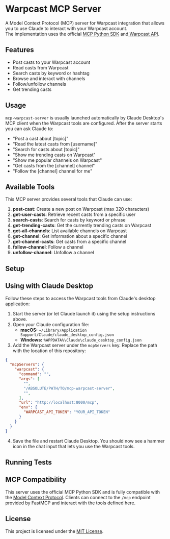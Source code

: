 # Warpcast MCP Server

A Model Context Protocol (MCP) server for Warpcast integration that allows you to use Claude to interact with your Warpcast account.  
The implementation uses the official  [MCP Python SDK](https://github.com/modelcontextprotocol/python-sdk) and[ Warpcast API](https://docs.farcaster.xyz/reference/warpcast/api).

## Features

- Post casts to your Warpcast account
- Read casts from Warpcast
- Search casts by keyword or hashtag
- Browse and interact with channels
- Follow/unfollow channels
- Get trending casts


## Usage

`mcp-warpcast-server` is usually launched automatically by Claude Desktop's MCP client when the Warpcast tools are configured.
After the server starts you can ask Claude to:

- "Post a cast about [topic]"
- "Read the latest casts from [username]"
- "Search for casts about [topic]"
- "Show me trending casts on Warpcast"
- "Show me popular channels on Warpcast"
- "Get casts from the [channel] channel"
- "Follow the [channel] channel for me"

## Available Tools

This MCP server provides several tools that Claude can use:

1. **post-cast**: Create a new post on Warpcast (max 320 characters)
2. **get-user-casts**: Retrieve recent casts from a specific user
3. **search-casts**: Search for casts by keyword or phrase
4. **get-trending-casts**: Get the currently trending casts on Warpcast
5. **get-all-channels**: List available channels on Warpcast
6. **get-channel**: Get information about a specific channel
7. **get-channel-casts**: Get casts from a specific channel
8. **follow-channel**: Follow a channel
9. **unfollow-channel**: Unfollow a channel


## Setup



## Using with Claude Desktop

Follow these steps to access the Warpcast tools from Claude's desktop application:

1. Start the server (or let Claude launch it) using the setup instructions above.
2. Open your Claude configuration file:
   - **macOS:** `~/Library/Application Support/Claude/claude_desktop_config.json`
   - **Windows:** `%APPDATA%\Claude\claude_desktop_config.json`
3. Add the Warpcast server under the `mcpServers` key. Replace the path with the location of this repository:

```json
{
  "mcpServers": {
    "warpcast": {
      "command": "",
      "args": [
        "",
        "/ABSOLUTE/PATH/TO/mcp-warpcast-server",
        "",
      ],
      "url": "http://localhost:8000/mcp",
      "env": {
        "WARPCAST_API_TOKEN": "YOUR_API_TOKEN"
      }
    }
  }
}
```

4. Save the file and restart Claude Desktop. You should now see a hammer icon in the chat input that lets you use the Warpcast tools.

## Running Tests



## MCP Compatibility

This server uses the official MCP Python SDK and is fully compatible with the [Model Context Protocol](https://modelcontextprotocol.org/). Clients can connect to the `/mcp` endpoint provided by FastMCP and interact with the tools defined here.

## License

This project is licensed under the [MIT License](LICENSE).
